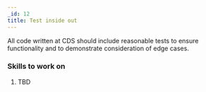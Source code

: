 ```yaml
---
_id: 12
title: Test inside out
---
```


All code written at CDS should include reasonable tests to ensure functionality and to demonstrate consideration of edge cases.

### Skills to work on

1. TBD

